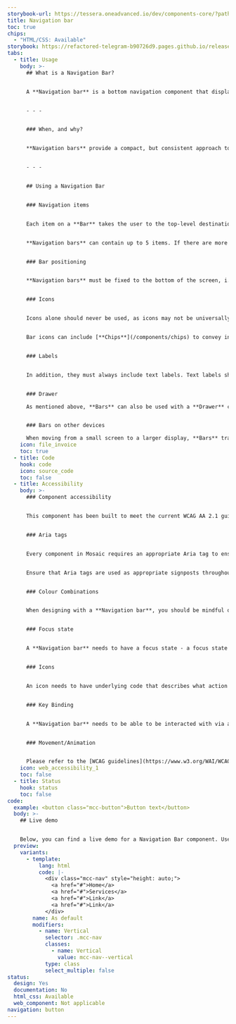 ```yaml
---
storybook-url: https://tessera.oneadvanced.io/dev/components-core/?path=/docs/html-button--as-default
title: Navigation bar
toc: true
chips:
  - "HTML/CSS: Available"
storybook: https://refactored-telegram-b90726d9.pages.github.io/release/?path=/docs/components-navigation-bar-introduction
tabs:
  - title: Usage
    body: >-
      ## What is a Navigation Bar?


      A **Navigation bar** is a bottom navigation component that displays links to primary destinations in an application.


      - - -


      ### When, and why?


      **Navigation bars** provide a compact, but consistent approach to navigation. They should be used to provide access to top-level destinations on mobile devices, which need to be accessed from anywhere. On larger screens, the bar should transition to a [**Navigation rail**](/components/navigation-rail). Although a **Bar** can be used in its own, when there is a secondary navigation structure, it should be used in conjunction with a [**Drawer**](/components/drawer) to display secondary destinations or actions.


      - - -


      ## Using a Navigation Bar


      ### Navigation items


      Each item on a **Bar** takes the user to the top-level destination associated with it, and that item then appears selected. **Navigation** bar destinations are always represented by icons and labels that indicate the content or the nature of a destination (see below for more information on using labels and icons effectively). 


      **Navigation bars** can contain up to 5 items. If there are more items, then the fifth item should become a "More" button, which displays a separate menu of the additional items.


      ### Bar positioning


      **Navigation bars** must be fixed to the bottom of the screen, i.e. when the page content is scrolled, the **Bar** remains visible. They run horizontally across the bottom of the screen, but do not scroll or move horizontally.


      ### Icons


      Icons alone should never be used, as icons may not be universally known and will automatically exclude users that do not known what they mean.


      Bar icons can include [**Chips**](/components/chips) to convey information about the associated destination, such as a count. When **Chips** are used in this way, they must be placed centrally, underneath a bar item.


      ### Labels


      In addition, they must always include text labels. Text labels should provide short, meaningful descriptions and provide an alternative way for users to understand an icon’s meaning. Labels should not be truncated and wrapping long labels should be avoided when possible.


      ### Drawer

      As mentioned above, **Bars** can also be used with a **Drawer** component. This supports your navigation structure if you have secondary destinations or additional actions. However, a **Drawer** is unnecessary if there are no secondary destinations or actions in your application.


      ### Bars on other devices

      When moving from a small screen to a larger display, **Bars** transform into a **Navigation rail** component. The **Rail** provides the same access as a **Bar**, but in a way that's suitable for larger screens. **Rails** and **Bars** should never appear on the same page together.
    icon: file_invoice
    toc: true
  - title: Code
    hook: code
    icon: source_code
    toc: false
  - title: Accessibility
    body: >-
      ### Component accessibility


      This component has been built to meet the current WCAG AA 2.1 guidelines. We also test these components against the guidelines before release.


      ### Aria tags


      Every component in Mosaic requires an appropriate Aria tag to ensure that screen readers can effectively parse the page. Aria tags are provided as part of Mosaic. Please do not override these without good reason.


      Ensure that Aria tags are used as appropriate signposts throughout the product.


      ### Colour Combinations


      When designing with a **Navigation bar**, you should be mindful of the colour combinations you are using. The components have been designed with this in mind, but if you are using colours that are not part of the default component, please ensure that there is a clear colour contrast within the parts of the component and between the **Navigation bar** and the background it is on. To check the contrast, please use [WebAIM's contrast checker](https://webaim.org/resources/contrastchecker/).


      ### Focus state


      A **Navigation bar** needs to have a focus state - a focus state is when you tab into an element to interact with it. Ensure that users can use their keyboard to focus on the elements within the **Navigation bar**.


      ### Icons


      An icon needs to have underlying code that describes what action the icon takes. the labels should be specific - for example, 'bin' icon for delete should be labelled 'delete'. not 'bin'.


      ### Key Binding


      A **Navigation bar** needs to be able to be interacted with via a keyboard. Where possible we will provide key-binds within our Mosaic component or there will be default HTML ones. If this isn't the case then please implement logical key-binds for all intractable components.


      ### Movement/Animation


      Please refer to the [WCAG guidelines](https://www.w3.org/WAI/WCAG21/quickref/?showtechniques=129%2C131%2C133%2C136%2C141%2C145%2C147%2C1412%2C211%2C212%2C231%2C241%2C245%2C251%2C254%2C312%2C322%2C332%2C411%2C412%2C413#three-flashes-or-below-threshold) for the time-based considerations for animations.
    icon: web_accessibility_1
    toc: false
  - title: Status
    hook: status
    toc: false
code:
  example: <button class="mcc-button">Button text</button>
  body: >-
    ## Live demo


    Below, you can find a live demo for a Navigation Bar component. Use the drop-down menus and radio buttons to view the different Navigation Bar Types and Variants.
  preview:
    variants:
      - template:
          lang: html
          code: |-
            <div class="mcc-nav" style="height: auto;">
              <a href="#">Home</a>
              <a href="#">Services</a>
              <a href="#">Link</a>
              <a href="#">Link</a>
            </div>
        name: As default
        modifiers:
          - name: Vertical
            selector: .mcc-nav
            classes:
              - name: Vertical
                value: mcc-nav--vertical
            type: class
            select_multiple: false
status:
  design: Yes
  documentation: No
  html_css: Available
  web_component: Not applicable
navigation: button
---
```

